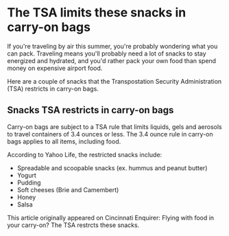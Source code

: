 # The TSA limits these snacks in carry-on bags

If you're traveling by air this summer, you're probably wondering what you can pack. Traveling means you'll probably need a lot of snacks to stay energized and hydrated, and you'd rather pack your own food than spend money on expensive airport food.

Here are a couple of snacks that the Transpostation Security Administration (TSA) restricts in carry-on bags.

## Snacks TSA restricts in carry-on bags

Carry-on bags are subject to a TSA rule that limits liquids, gels and aerosols to travel containers of 3.4 ounces or less. The 3.4 ounce rule in carry-on bags applies to all items, including food.

According to Yahoo Life, the restricted snacks include:

- Spreadable and scoopable snacks (ex. hummus and peanut butter)
- Yogurt
- Pudding
- Soft cheeses (Brie and Camembert)
- Honey
- Salsa

This article originally appeared on Cincinnati Enquirer: Flying with food in your carry-on? The TSA restrcts these snacks.

